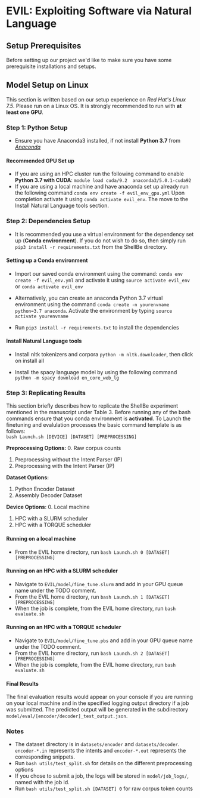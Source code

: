 # EVIL: Exploiting Software via Natural Language

## Setup Prerequisites

Before setting up our project we'd like to make sure you have some prerequisite installations and setups.

## Model Setup on Linux
This section is written based on our setup experience on *Red Hat's Linux 7.5*. Please run on a Linux OS. It is strongly recommended to run with **at least one GPU**.

### Step 1: Python Setup
 * Ensure you have Anaconda3 installed, if not install **Python 3.7** from [*Anaconda*](https://www.anaconda.com/download/)

#### Recommended GPU Set up
* If you are using an HPC cluster run the following command to enable **Python 3.7 with CUDA**: `module load cuda/9.2  anaconda3/5.0.1-cuda92`
* If you are using a local machine and have anaconda set up already run the following command `conda env create -f evil_env_gpu.yml` Upon completion activate it using `conda activate evil_env`. The move to the Install Natural Language tools section.


### Step 2: Dependencies Setup
* It is recommended you use a virtual environment for the dependency set up (**Conda environment**). If you do not  wish to do so, then simply run ``pip3 install -r requirements.txt`` from the ShellBe directory.

#### Setting up a Conda environment
* Import our saved conda environment using the command: ``conda env create -f evil_env.yml`` and activate it using ``source activate evil_env`` or ``conda activate evil_env``

* Alternatively, you can create an anaconda Python 3.7 virtual environment using the command ``conda create -n yourenvname python=3.7 anaconda``.  Activate the environment by typing ``source activate yourenvname``

* Run ``pip3 install -r requirements.txt`` to install the dependencies

#### Install Natural Language tools
* Install nltk tokenizers and corpora ``python -m nltk.downloader``, then click on install all

* Install the spacy language model by using the following command ``python -m spacy download en_core_web_lg``
   

### Step 3: Replicating Results
This  section briefly describes how to replicate the ShellBe experiment mentioned in the manuscript under Table 3. Before running any of the bash commands ensure that you conda environment is **activated**.
To Launch the finetuning and evalulation processes the basic command template is as follows: <br>
``bash Launch.sh [DEVICE] [DATASET] [PREPROCESSING]``<br>

**Preprocessing Options:**
0. Raw corpus counts
1. Preprocessing without the Intent Parser (IP)
2. Preprocessing with the Intent Parser (IP)

**Dataset Options:** 
1.  Python Encoder Dataset
2.  Assembly Decoder Dataset

**Device Options**:
0. Local machine
1. HPC with a SLURM scheduler
2. HPC with a TORQUE scheduler
#### Running on a local machine
* From the EVIL home directory, run ``bash Launch.sh 0 [DATASET] [PREPROCESSING]``

#### Running on an HPC with a SLURM scheduler
* Navigate to ``EVIL/model/fine_tune.slurm`` and add in your GPU queue name under the TODO comment.
* From the EVIL home directory, run ``bash Launch.sh 1 [DATASET] [PREPROCESSING]``
* When the job is complete, from the EVIL home directory, run ``bash evaluate.sh``

#### Running on an HPC with a TORQUE scheduler
* Navigate to ``EVIL/model/fine_tune.pbs`` and add in your GPU queue name under the TODO comment.
* From the EVIL home directory, run ``bash Launch.sh 2 [DATASET] [PREPROCESSING]``
* When the job is complete, from the EVIL home directory, run ``bash evaluate.sh``

#### Final Results
The final evaluation results would appear on your console if you are running on your local machine and in the specified logging output directory if a job was submitted.
The predicted output will be generated in the subdirectory ``model/eval/[encoder/decoder]_test_output.json``.
 
### Notes
* The dataset directory is in ``datasets/encoder`` and ``datasets/decoder``. ``encoder-*.in`` represents the intents and ``encoder-*.out`` represents the corresponding snippets. 
* Run ``bash utils/test_split.sh`` for details on the different preprocessing options
* If you chose to submit a job, the logs will be stored in ``model/job_logs/``, named with the job id.
* Run ``bash utils/test_split.sh [DATASET] 0`` for raw corpus token counts
